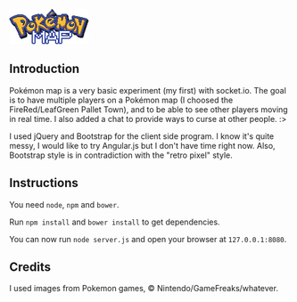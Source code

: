 ![alt tag](https://raw.githubusercontent.com/Owumaro/pokemon-map/master/img/logo.png)

## Introduction

Pokémon map is a very basic experiment (my first) with socket.io. The goal is to have multiple players on a Pokémon map (I choosed the FireRed/LeafGreen Pallet Town), and to be able to see other players moving in real time.
I also added a chat to provide ways to curse at other people. :>

I used jQuery and Bootstrap for the client side program. I know it's quite messy, I would like to try Angular.js but I don't have time right now. Also, Bootstrap style is in contradiction with the "retro pixel" style.

## Instructions

You need `node`, `npm` and `bower`.

Run `npm install` and `bower install` to get dependencies.

You can now run `node server.js` and open your browser at `127.0.0.1:8080`.

## Credits

I used images from Pokemon games, © Nintendo/GameFreaks/whatever.
